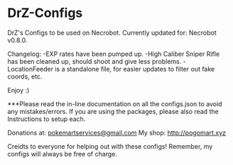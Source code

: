 # DrZ-Configs
DrZ's Configs to be used on Necrobot.
Currently updated for: Necrobot v0.8.0.

Changelog:
-EXP rates have been pumped up.
-High Caliber Sniper Rifle has been cleaned up, should shoot and give less problems.
-LocationFeeder is a standalone file, for easier updates to filter out fake coords, etc.

Enjoy :)


***Please read the in-line documentation on all the configs.json to avoid any mistakes/errors.
If you are using the packages, please also read the Instructions to setup each.

Donations at: pokemartservices@gmail.com
My shop: http://pogomart.xyz

Creidts to everyone for helping out with these configs! Remember, my configs will always be free of charge.